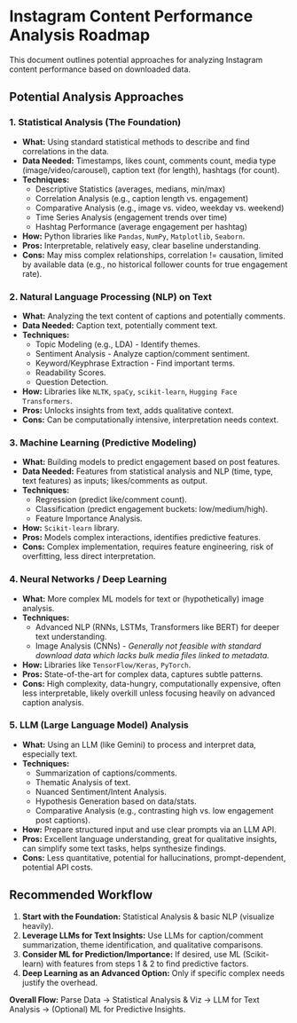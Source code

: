 # Instagram Content Performance Analysis Roadmap

This document outlines potential approaches for analyzing Instagram content performance based on downloaded data.

## Potential Analysis Approaches

### 1. Statistical Analysis (The Foundation)

*   **What:** Using standard statistical methods to describe and find correlations in the data.
*   **Data Needed:** Timestamps, likes count, comments count, media type (image/video/carousel), caption text (for length), hashtags (for count).
*   **Techniques:**
    *   Descriptive Statistics (averages, medians, min/max)
    *   Correlation Analysis (e.g., caption length vs. engagement)
    *   Comparative Analysis (e.g., image vs. video, weekday vs. weekend)
    *   Time Series Analysis (engagement trends over time)
    *   Hashtag Performance (average engagement per hashtag)
*   **How:** Python libraries like `Pandas`, `NumPy`, `Matplotlib`, `Seaborn`.
*   **Pros:** Interpretable, relatively easy, clear baseline understanding.
*   **Cons:** May miss complex relationships, correlation != causation, limited by available data (e.g., no historical follower counts for true engagement rate).

### 2. Natural Language Processing (NLP) on Text

*   **What:** Analyzing the text content of captions and potentially comments.
*   **Data Needed:** Caption text, potentially comment text.
*   **Techniques:**
    *   Topic Modeling (e.g., LDA) - Identify themes.
    *   Sentiment Analysis - Analyze caption/comment sentiment.
    *   Keyword/Keyphrase Extraction - Find important terms.
    *   Readability Scores.
    *   Question Detection.
*   **How:** Libraries like `NLTK`, `spaCy`, `scikit-learn`, `Hugging Face Transformers`.
*   **Pros:** Unlocks insights from text, adds qualitative context.
*   **Cons:** Can be computationally intensive, interpretation needs context.

### 3. Machine Learning (Predictive Modeling)

*   **What:** Building models to predict engagement based on post features.
*   **Data Needed:** Features from statistical analysis and NLP (time, type, text features) as inputs; likes/comments as output.
*   **Techniques:**
    *   Regression (predict like/comment count).
    *   Classification (predict engagement buckets: low/medium/high).
    *   Feature Importance Analysis.
*   **How:** `Scikit-learn` library.
*   **Pros:** Models complex interactions, identifies predictive features.
*   **Cons:** Complex implementation, requires feature engineering, risk of overfitting, less direct interpretation.

### 4. Neural Networks / Deep Learning

*   **What:** More complex ML models for text or (hypothetically) image analysis.
*   **Techniques:**
    *   Advanced NLP (RNNs, LSTMs, Transformers like BERT) for deeper text understanding.
    *   Image Analysis (CNNs) - *Generally not feasible with standard download data which lacks bulk media files linked to metadata.*
*   **How:** Libraries like `TensorFlow/Keras`, `PyTorch`.
*   **Pros:** State-of-the-art for complex data, captures subtle patterns.
*   **Cons:** High complexity, data-hungry, computationally expensive, often less interpretable, likely overkill unless focusing heavily on advanced caption analysis.

### 5. LLM (Large Language Model) Analysis

*   **What:** Using an LLM (like Gemini) to process and interpret data, especially text.
*   **Techniques:**
    *   Summarization of captions/comments.
    *   Thematic Analysis of text.
    *   Nuanced Sentiment/Intent Analysis.
    *   Hypothesis Generation based on data/stats.
    *   Comparative Analysis (e.g., contrasting high vs. low engagement post captions).
*   **How:** Prepare structured input and use clear prompts via an LLM API.
*   **Pros:** Excellent language understanding, great for qualitative insights, can simplify some text tasks, helps synthesize findings.
*   **Cons:** Less quantitative, potential for hallucinations, prompt-dependent, potential API costs.

## Recommended Workflow

1.  **Start with the Foundation:** Statistical Analysis & basic NLP (visualize heavily).
2.  **Leverage LLMs for Text Insights:** Use LLMs for caption/comment summarization, theme identification, and qualitative comparisons.
3.  **Consider ML for Prediction/Importance:** If desired, use ML (Scikit-learn) with features from steps 1 & 2 to find predictive factors.
4.  **Deep Learning as an Advanced Option:** Only if specific complex needs justify the overhead.

**Overall Flow:** Parse Data -> Statistical Analysis & Viz -> LLM for Text Analysis -> (Optional) ML for Predictive Insights. 